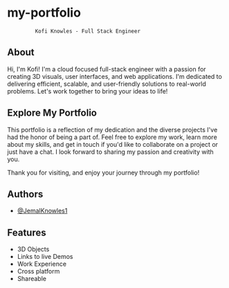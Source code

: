 
# my-portfolio



             Kofi Knowles - Full Stack Engineer

## About
Hi, I'm Kofi! I'm a cloud focused full-stack engineer with a passion for creating 3D visuals, user interfaces, and web applications. I'm dedicated to delivering efficient, scalable, and user-friendly solutions to real-world problems. Let's work together to bring your ideas to life!

## Explore My Portfolio
This portfolio is a reflection of my dedication and the diverse projects I've had the honor of being a part of. Feel free to explore my work, learn more about my skills, and get in touch if you'd like to collaborate on a project or just have a chat. I look forward to sharing my passion and creativity with you.

Thank you for visiting, and enjoy your journey through my portfolio!



## Authors

- [@JemalKnowles1](https://www.github.com/JemalKnowles1)


## Features

- 3D Objects
- Links to live Demos
- Work Experience
- Cross platform
- Shareable


